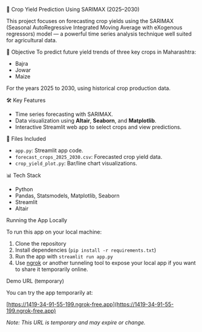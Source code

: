 🌾 Crop Yield Prediction Using SARIMAX (2025–2030)

This project focuses on forecasting crop yields using the SARIMAX (Seasonal AutoRegressive Integrated Moving Average with eXogenous regressors) model — a powerful time series analysis technique well suited for agricultural data.

📌 Objective
To predict future yield trends of three key crops in Maharashtra:
- Bajra
- Jowar
- Maize

For the years 2025 to 2030, using historical crop production data.

 🛠️ Key Features
- Time series forecasting with SARIMAX.
- Data visualization using **Altair**, **Seaborn**, and **Matplotlib**.
- Interactive Streamlit web app to select crops and view predictions.

 📁 Files Included
- `app.py`: Streamlit app code.
- `forecast_crops_2025_2030.csv`: Forecasted crop yield data.
- `crop_yield_plot.py`: Bar/line chart visualizations.

 📊 Tech Stack
- Python
- Pandas, Statsmodels, Matplotlib, Seaborn
- Streamlit
- Altair

Running the App Locally

To run this app on your local machine:
1. Clone the repository
2. Install dependencies (`pip install -r requirements.txt`)
3. Run the app with `streamlit run app.py`
4. Use [ngrok](https://ngrok.com/) or another tunneling tool to expose your local app if you want to share it temporarily online.

Demo URL (temporary)

You can try the app temporarily at:

[https://1419-34-91-55-199.ngrok-free.app](https://1419-34-91-55-199.ngrok-free.app)

*Note: This URL is temporary and may expire or change.*


